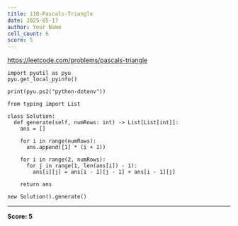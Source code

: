 ```yaml
---
title: 118-Pascals-Triangle
date: 2025-05-17
author: Your Name
cell_count: 6
score: 5
---
```


https://leetcode.com/problems/pascals-triangle


```
import pyutil as pyu
pyu.get_local_pyinfo()
```


```
print(pyu.ps2("python-dotenv"))
```


```
from typing import List
```


```
class Solution:
  def generate(self, numRows: int) -> List[List[int]]:
    ans = []

    for i in range(numRows):
      ans.append([1] * (i + 1))

    for i in range(2, numRows):
      for j in range(1, len(ans[i]) - 1):
        ans[i][j] = ans[i - 1][j - 1] + ans[i - 1][j]

    return ans
```


```
new Solution().generate()
```


---
**Score: 5**